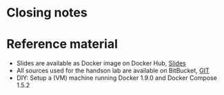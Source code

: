 # Closing notes


# Reference material

- Slides are available as Docker image on Docker Hub, [Slides](https://hub.docker.com/r/atosjava/docker2016slides/)
- All sources used for the handson lab are available on BitBucket, [GIT](https://bitbucket.org/jcz-jfall/atos-workshop)
- DIY: Setup a (VM) machine running Docker 1.9.0 and Docker Compose 1.5.2
